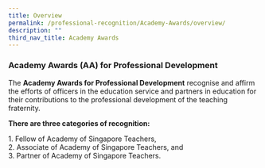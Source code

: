 ```yaml
---
title: Overview
permalink: /professional-recognition/Academy-Awards/overview/
description: ""
third_nav_title: Academy Awards
---
```

### Academy Awards (AA) for Professional Development

The **Academy Awards for Professional Development** recognise and affirm the efforts of officers in the education service and partners in education for their contributions to the professional development of the teaching fraternity.

**There are three categories of recognition:**

1\.  Fellow of Academy of Singapore Teachers,<br>
2\.  Associate of Academy of Singapore Teachers, and<br>
3\.  Partner of Academy of Singapore Teachers.
 